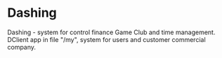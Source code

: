 # Dashing
Dashing - system for control finance Game Club and time management. DClient app in file "/my", system for users and customer commercial company.
